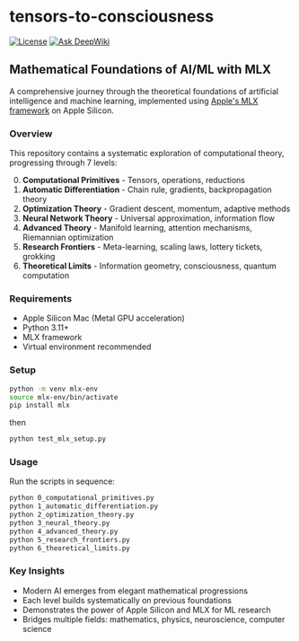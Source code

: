 # tensors-to-consciousness

[![License](https://img.shields.io/badge/License-MIT-blue.svg)](LICENSE)
[![Ask DeepWiki](https://deepwiki.com/badge.svg)](https://deepwiki.com/alexhraber/tensors-to-consciousness)

## Mathematical Foundations of AI/ML with MLX

A comprehensive journey through the theoretical foundations of artificial intelligence and machine learning, implemented using [Apple's MLX framework](https://ml-explore.github.io/mlx/build/html/index.html) on Apple Silicon.

### Overview

This repository contains a systematic exploration of computational theory, progressing through 7 levels:

0. **Computational Primitives** - Tensors, operations, reductions
1. **Automatic Differentiation** - Chain rule, gradients, backpropagation theory  
2. **Optimization Theory** - Gradient descent, momentum, adaptive methods
3. **Neural Network Theory** - Universal approximation, information flow
4. **Advanced Theory** - Manifold learning, attention mechanisms, Riemannian optimization
5. **Research Frontiers** - Meta-learning, scaling laws, lottery tickets, grokking
6. **Theoretical Limits** - Information geometry, consciousness, quantum computation

### Requirements

- Apple Silicon Mac (Metal GPU acceleration)
- Python 3.11+
- MLX framework
- Virtual environment recommended

### Setup

```bash
python -m venv mlx-env
source mlx-env/bin/activate
pip install mlx
```

then

```bash
python test_mlx_setup.py
```

### Usage

Run the scripts in sequence:

```bash
python 0_computational_primitives.py
python 1_automatic_differentiation.py
python 2_optimization_theory.py
python 3_neural_theory.py
python 4_advanced_theory.py
python 5_research_frontiers.py
python 6_theoretical_limits.py
```

### Key Insights

- Modern AI emerges from elegant mathematical progressions
- Each level builds systematically on previous foundations
- Demonstrates the power of Apple Silicon and MLX for ML research
- Bridges multiple fields: mathematics, physics, neuroscience, computer science

